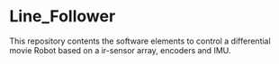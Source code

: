 # Line_Follower
This repository contents the software elements to control a differential movie Robot based on a ir-sensor array, encoders and IMU. 
